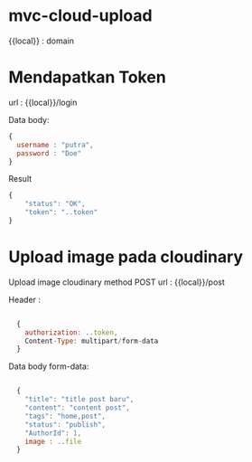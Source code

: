 # mvc-cloud-upload
{{local}} : domain
# Mendapatkan Token
url : {{local}}/login

Data body:
```js
{
  username : "putra",
  password : "Doe"
}
```
Result
```js
{
    "status": "OK",
    "token": "..token"
}
```
# Upload image pada cloudinary
Upload image cloudinary method POST
url : {{local}}/post

Header :
```js

  {
    authorization: ..token,
    Content-Type: multipart/form-data
  }

```
Data body form-data:
```js

  {
    "title": "title post baru",
    "content": "content post",
    "tags": "home,post",
    "status": "publish",
    "AuthorId": 1,
    image : ..file
  }
```
